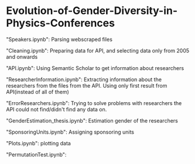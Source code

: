 # Evolution-of-Gender-Diversity-in-Physics-Conferences


"Speakers.ipynb": Parsing webscraped files 

"Cleaning.ipynb": Preparing data for API, and selecting data only from 2005 and onwards

"API.ipynb": Using Semantic Scholar to get information about researchers

"ResearcherInformation.ipynb": Extracting information about the researchers from the files from the API. Using only first result from API(instead of all of them)

"ErrorResearchers.ipynb": Trying to solve problems with researchers the API could not find/didn't find any data on. 

"GenderEstimation_thesis.ipynb": Estimation gender of the researchers

"SponsoringUnits.ipynb": Assigning sponsoring units

"Plots.ipynb": plotting data

"PermutationTest.ipynb": 
